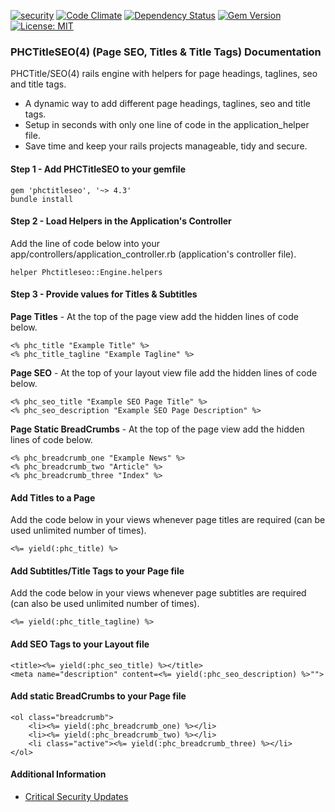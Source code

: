 [![security](https://hakiri.io/github/PHCNetworks/phc-titleseo/master.svg)](https://hakiri.io/github/PHCNetworks/phc-titleseo/master)
[![Code Climate](https://codeclimate.com/github/PHCNetworks/phc-titleseo/badges/gpa.svg)](https://codeclimate.com/github/PHCNetworks/phc-titleseo)
[![Dependency Status](https://gemnasium.com/badges/github.com/PHCNetworks/phc-titleseo.svg)](https://gemnasium.com/github.com/PHCNetworks/phc-titleseo)
[![Gem Version](https://badge.fury.io/rb/phctitleseo.svg)](https://badge.fury.io/rb/phctitleseo)
[![License: MIT](https://img.shields.io/badge/License-MIT-blue.svg)](https://github.com/PHCNetworks/phc-titleseo/blob/master/MIT-LICENSE)  
  
### PHCTitleSEO(4) (Page SEO, Titles & Title Tags) Documentation
PHCTitle/SEO(4) rails engine with helpers for page headings, taglines, seo and title tags.
  
* A dynamic way to add different page headings, taglines, seo and title tags.
* Setup in seconds with only one line of code in the application_helper file.
* Save time and keep your rails projects manageable, tidy and secure.
  
#### Step 1 - Add PHCTitleSEO to your gemfile  
  
	gem 'phctitleseo', '~> 4.3'
	bundle install

#### Step 2 - Load Helpers in the Application's Controller 
Add the line of code below into your app/controllers/application_controller.rb (application's controller file).  
  
	helper Phctitleseo::Engine.helpers

#### Step 3 - Provide values for Titles & Subtitles 
**Page Titles** - At the top of the page view add the hidden lines of code below.
  
	<% phc_title "Example Title" %>
	<% phc_title_tagline "Example Tagline" %>
	
**Page SEO** - At the top of your layout view file add the hidden lines of code below.

	<% phc_seo_title "Example SEO Page Title" %>
	<% phc_seo_description "Example SEO Page Description" %>
  
**Page Static BreadCrumbs** - At the top of the page view add the hidden lines of code below.

	<% phc_breadcrumb_one "Example News" %>
	<% phc_breadcrumb_two "Article" %>
	<% phc_breadcrumb_three "Index" %>
  
  
#### Add Titles to a Page  
Add the code below in your views whenever page titles are required (can be used unlimited number of times).  
  
	<%= yield(:phc_title) %>
  
#### Add Subtitles/Title Tags to your Page file 
Add the code below in your views whenever page subtitles are required (can also be used unlimited number of times).  
  
	<%= yield(:phc_title_tagline) %>
  
#### Add SEO Tags to your Layout file 
  
	<title><%= yield(:phc_seo_title) %></title>
	<meta name="description" content=<%= yield(:phc_seo_description) %>"">
  
#### Add static BreadCrumbs to your Page file
  
	<ol class="breadcrumb">
		<li><%= yield(:phc_breadcrumb_one) %></li>
		<li><%= yield(:phc_breadcrumb_two) %></li>
		<li class="active"><%= yield(:phc_breadcrumb_three) %></li>
	</ol>
  
#### Additional Information

- [Critical Security Updates](https://github.com/PHCNetworks/phc-titleseo/wiki/Critical-Security-Updates)

